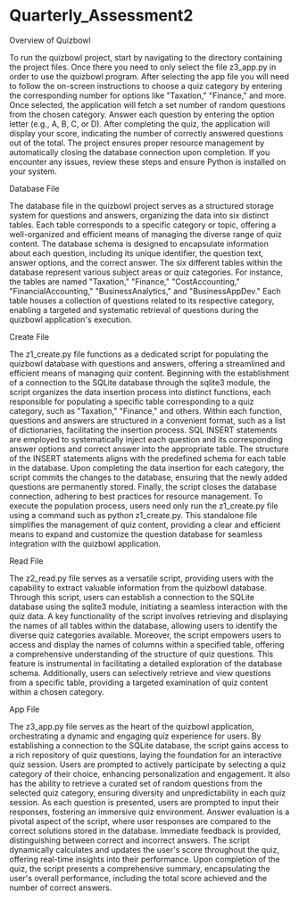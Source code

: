 # Quarterly_Assessment2
Overview of Quizbowl

To run the quizbowl project, start by navigating to the directory containing the project files. Once there you need to only select the file z3_app.py in order to use the quizbowl program. After selecting the app file you will need to follow the on-screen instructions to choose a quiz category by entering the corresponding number for options like "Taxation," "Finance," and more. Once selected, the application will fetch a set number of random questions from the chosen category. Answer each question by entering the option letter (e.g., A, B, C, or D). After completing the quiz, the application will display your score, indicating the number of correctly answered questions out of the total. The project ensures proper resource management by automatically closing the database connection upon completion. If you encounter any issues, review these steps and ensure Python is installed on your system.

Database File

The database file in the quizbowl project serves as a structured storage system for questions and answers, organizing the data into six distinct tables. Each table corresponds to a specific category or topic, offering a well-organized and efficient means of managing the diverse range of quiz content. The database schema is designed to encapsulate information about each question, including its unique identifier, the question text, answer options, and the correct answer. The six different tables within the database represent various subject areas or quiz categories. For instance, the tables are named "Taxation," "Finance," "CostAccounting," "FinancialAccounting," "BusinessAnalytics," and "BusinessAppDev." Each table houses a collection of questions related to its respective category, enabling a targeted and systematic retrieval of questions during the quizbowl application's execution.

Create File

The z1_create.py file functions as a dedicated script for populating the quizbowl database with questions and answers, offering a streamlined and efficient means of managing quiz content. Beginning with the establishment of a connection to the SQLite database through the sqlite3 module, the script organizes the data insertion process into distinct functions, each responsible for populating a specific table corresponding to a quiz category, such as "Taxation," "Finance," and others. Within each function, questions and answers are structured in a convenient format, such as a list of dictionaries, facilitating the insertion process. SQL INSERT statements are employed to systematically inject each question and its corresponding answer options and correct answer into the appropriate table. The structure of the INSERT statements aligns with the predefined schema for each table in the database. Upon completing the data insertion for each category, the script commits the changes to the database, ensuring that the newly added questions are permanently stored. Finally, the script closes the database connection, adhering to best practices for resource management. To execute the population process, users need only run the z1_create.py file using a command such as python z1_create.py. This standalone file simplifies the management of quiz content, providing a clear and efficient means to expand and customize the question database for seamless integration with the quizbowl application.

Read File

The z2_read.py file serves as a versatile script, providing users with the capability to extract valuable information from the quizbowl database. Through this script, users can establish a connection to the SQLite database using the sqlite3 module, initiating a seamless interaction with the quiz data. A key functionality of the script involves retrieving and displaying the names of all tables within the database, allowing users to identify the diverse quiz categories available. Moreover, the script empowers users to access and display the names of columns within a specified table, offering a comprehensive understanding of the structure of quiz questions. This feature is instrumental in facilitating a detailed exploration of the database schema. Additionally, users can selectively retrieve and view questions from a specific table, providing a targeted examination of quiz content within a chosen category.

App File

The z3_app.py file serves as the heart of the quizbowl application, orchestrating a dynamic and engaging quiz experience for users. By establishing a connection to the SQLite database, the script gains access to a rich repository of quiz questions, laying the foundation for an interactive quiz session. Users are prompted to actively participate by selecting a quiz category of their choice, enhancing personalization and engagement. It also has the ability to retrieve a curated set of random questions from the selected quiz category, ensuring diversity and unpredictability in each quiz session. As each question is presented, users are prompted to input their responses, fostering an immersive quiz environment. Answer evaluation is a pivotal aspect of the script, where user responses are compared to the correct solutions stored in the database. Immediate feedback is provided, distinguishing between correct and incorrect answers. The script dynamically calculates and updates the user's score throughout the quiz, offering real-time insights into their performance. Upon completion of the quiz, the script presents a comprehensive summary, encapsulating the user's overall performance, including the total score achieved and the number of correct answers.
